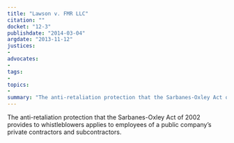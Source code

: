 ```yaml
---
title: "Lawson v. FMR LLC"
citation: ""
docket: "12-3"
publishdate: "2014-03-04"
argdate: "2013-11-12"
justices:
- 
advocates:
- 
tags:
- 
topics:
- 
summary: "The anti-retaliation protection that the Sarbanes-Oxley Act of 2002 provides to whistleblowers applies to employees of a public company’s private contractors and subcontractors."
---
```

The anti-retaliation protection that the Sarbanes-Oxley Act of 2002 provides to whistleblowers applies to employees of a public company’s private contractors and subcontractors.

